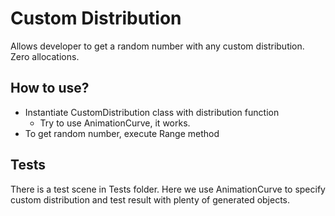 # Custom Distribution

Allows developer to get a random number with any custom distribution. Zero allocations.

## How to use?
- Instantiate CustomDistribution class with distribution function
  - Try to use AnimationCurve, it works.
- To get random number, execute Range method

## Tests
There is a test scene in Tests folder. Here we use AnimationCurve to specify custom distribution and test result with plenty of generated objects.